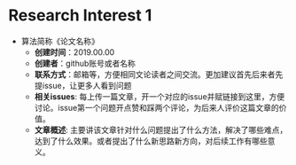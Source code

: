 # Research Interest 1

* 算法简称《论文名称》
  - **创建时间**：2019.00.00
  - **创建者**：github账号或者名称
  - **联系方式**：邮箱等，方便相同文论读者之间交流。更加建议首先后来者先提issue，让更多人看到问题
  - **相关issues**: 每上传一篇文章，开一个对应的issue并赋链接到这里，方便讨论。issue第一个问题开点赞和踩两个评论，为后来人评价这篇文章的价值。
  - **文章概述**: 主要讲该文章针对什么问题提出了什么方法，解决了哪些难点，达到了什么效果。或者提出了什么新思路新方向，对后续工作有哪些意义。
